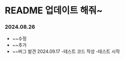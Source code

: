 # README 업데이트 해줘~

### 2024.08.26
  - ~~수정
  - ~~추가
  - ~~버그 발견
2024.09.17
    -테스트 코드 작성
    -테스트 시작
